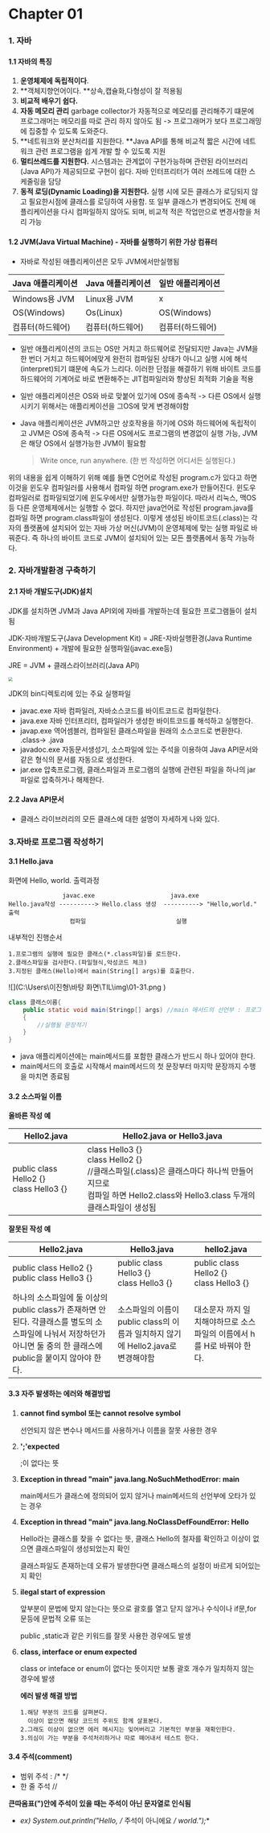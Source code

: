 # Chapter 01 

### 1. 자바

#### 1.1 자바의 특징

1. **운영체제에 독립적이다**. 
2. **객체지향언어이다. **상속,캡슐화,다형성이 잘 적용됨
3. **비교적 배우기 쉽다.**
4. **자동 메모리 관리** garbage collector가 자동적으로 메모리를 관리해주기 떄문에 프로그래머는 메모리를 따로 관리 하지 않아도 됨 -> 프로그래머가 보다 프로그래밍에 집중할 수 있도록 도와준다.
5. **네트워크와 분산처리를 지원한다. **Java API를 통해 비교적 짧은 시간에 네트워크 관련 프로그램을 쉽게 개발 할 수 있도록 지원
6. **멀티쓰레드를 지원한다.** 시스템과는 관계없이 구현가능하며 관련된 라이브러리(Java API)가 제공되므로 구현이 쉽다. 자바 인터프리터가 여러 쓰레드에 대한 스케줄링을 담당
7. **동적 로딩(Dynamic Loading)을 지원한다.** 실행 시에 모든 클래스가 로딩되지 않고 필요한시점에 클래스를 로딩하여 사용함. 또 일부 클래스가 변경되어도 전체 애플리케이션을 다시 컴파일하지 않아도 되며, 비교적 적은 작업만으로 변경사항을 처리 가능

#### 1.2 JVM(Java Virtual Machine) - 자바를 실행하기 위한 가상 컴퓨터

- 자바로 작성된 애플리케이션은 모두 JVM에서만실행됨

| Java 애플리케이션 | Java 애플리케이션 | 일반 애플리케이션 |
| ----------------- | ----------------- | ----------------- |
| Windows용 JVM     | Linux용 JVM       | x                 |
| OS(Windows)       | Os(Linux)         | OS(Windows)       |
| 컴퓨터(하드웨어)  | 컴퓨터(하드웨어)  | 컴퓨터(하드웨어)  |

- 일반 애플리케이션의 코드는 OS만 거치고 하드웨어로 전달되지만 Java는 JVM을 한 번더 거치고 하드웨어에맞게 완전히 컴파일된 상태가 아니고 실행 시에 해석(interpret)되기 떄문에 속도가 느리다. 이러한 단점을 해결하기 위해 바이트 코드를 하드웨어의 기계어로 바로 변환해주는 JIT컴파일러와 향상된 최적화 기술을 적용 

- 일반 애플리케이션은 OS와 바로 맞붙어 있기에 OS에 종속적 -> 다른 OS에서 실행시키기 위해서는 애플리케이션을 그OS에 맞게 변경해야함

- Java 애플리케이션은 JVM하고만 상호작용을 하기에 OS와 하드웨어에 독립적이고 JVM은 OS에 종속적 -> 다른 OS에서도 프로그램의 변경없이 실행 가능, JVM은 해당 OS에서 실행가능한 JVM이 필요함

  > Write once, run anywhere. (한 번 작성하면 어디서든 실행된다.) 



위의 내용을 쉽게 이해하기 위해 예를 들면 C언어로 작성된 program.c가 있다고 하면 이것을 윈도우 컴파일러를 사용해서 컴파일 하면 program.exe가 만들어진다. 윈도우 컴파일러로 컴파일되었기에 윈도우에서만 실행가능한 파일이다. 따라서 리눅스, 맥OS등 다른 운영체제에서는 실행할 수 없다. 하지만 java언어로 작성된 program.java를 컴파일 하면 program.class파일이 생성된다. 이렇게 생성된 바이트코드(.class)는 각자의 플랫폼에 설치되어 있는 자바 가상 머신(JVM)이 운영체제에 맞는 실행 파일로 바꿔준다. 즉 하나의 바이트 코드로 JVM이 설치되어 있는 모든 플랫폼에서 동작 가능하다.

### 2. 자바개발환경 구축하기

#### 2.1 자바 개발도구(JDK)설치

JDK를 설치하면 JVM과 Java API외에 자바를 개발하는데 필요한 프로그램들이 설치됨

JDK-자바개발도구(Java Development Kit) = JRE-자바실행환경(Java Runtime Environment) + 개발에 필요한 실행파일(javac.exe등)

JRE = JVM + 클래스라이브러리(Java API)

<img src="C:\Users\이진형\바탕 화면\TIL\img\01-21.png" style="zoom: 50%;" />

JDK의 bin디렉토리에 있는 주요 실행파일

- javac.exe  자바 컴파일러, 자바소스코드를 바이트코드로 컴파일한다.
- java.exe 자바 인터프리터, 컴파일러가 생성한 바이트코드를 해석하고 실행한다.
- javap.exe 역어셈블러, 컴파일된 클래스파일을 원래의 소스코드로 변환한다. .class-> .java
- javadoc.exe 자동문서생성기, 소스파일에 있는 주석을 이용하여 Java API문서와 같은 형식의 문서를 자동으로 생성한다.
- jar.exe 압축프로그램, 클래스파일과 프로그램의 실행에 관련된 파일을 하나의 jar파일로 압축하거나 해제한다.

#### 2.2 Java API문서

- 클래스 라이브러리의 모든 클래스에 대한 설명이 자세하게 나와 있다.



### 3.자바로 프로그램 작성하기

#### 3.1 Hello.java

화면에 Hello, world. 출력과정

~~~
               javac.exe                     java.exe
Hello.java작성 ----------> Hello.class 생성  ----------> "Hello,world." 출력
                 컴파일                         실행
~~~

내부적인 진행순서

```
1.프로그램의 실행에 필요한 클래스(*.class파일)를 로드한다.
2.클래스파일을 검사한다.(파일형식,악성코드 체크)
3.지정된 클래스(Hello)에서 main(String[] args)를 호출한다.
```

![](C:\Users\이진형\바탕 화면\TIL\img\01-31.png )

```java
class 클래스이름{
    public static void main(Stringp[] args) //main 메서드의 선언부 : 프로그램을 실행할 때 java.exe에 의해 호출될 수있도록 미리 약속된 부분
    {
        //실행될 문장적기
    }
}
```

- java 애플리케이션에는 main메서드를 포함한 클래스가 반드시 하나 있어야 한다.
- main메서드의 호출로 시작해서 main메서드의 첫 문장부터 마지막 문장까지 수행을 마치면 종료됨

#### 3.2 소스파일 이름

**올바른 작성 예**

| Hello2.java                                           | Hello2.java or Hello3.java                                   |
| ----------------------------------------------------- | ------------------------------------------------------------ |
| public class Hello2 {}<br>            class Hello3 {} | class Hello3 {}<br>class Hello2 {}<br> //클래스파일(.class)은 클래스마다 하나씩 만들어지므로<br>컴파일 하면 Hello2.class와 Hello3.class 두개의 클래스파일이 생성됨 |

**잘못된 작성 예**

| Hello2.java                                                  | Hello3.java                                                  | hello2.java                                                  |
| ------------------------------------------------------------ | ------------------------------------------------------------ | ------------------------------------------------------------ |
| public class Hello2 {}<br>public class Hello3 {}             | public class Hello3 {}<br>            class Hello3 {}        | public class Hello2 {}<br>            class Hello3 {}        |
| 하나의 소스파일에 둘 이상의 public class가 존재하면 안된다. 각클래스를 별도의 소스파일에 나눠서 저장하던가 아니면 둘 중의 한 클래스에 public을 붙이지 않아야 한다. | 소스파일의 이름이 public class의 이름과 일치하지 않기에 Hello2.java로 변경해야함 | 대소문자 까지 일치해야하므로 소스파일의 이름에서 h를 H로 바꿔야 한다. |

#### 3.3 자주 발생하는 에러와 해결방법

1. **cannot find symbol 또는 cannot resolve symbol** 

   선언되지 않은 변수나 메서드를 사용하거나 이름을 잘못 사용한 경우

2. **';'expected**

   ;이 없다는 뜻

3. **Exception in thread "main" java.lang.NoSuchMethodError: main**

   main메서드가 클래스에 정의되어 있지 않거나 main메서드의 선언부에 오타가 있는 경우

4. **Exception in thread "main" java.lang.NoClassDefFoundError: Hello**

   Hello라는 클래스를 찾을 수 없다는 뜻, 클래스 Hello의 철자를 확인하고 이상이 없으면 클래스파일이 생성되었는지 확인

   클래스파일도 존재하는데 오류가 발생한다면 클래스패스의 설정이 바르게 되어있는지 확인

5. **ilegal start of expression**

   앞부분이 문법에 맞지 않는다는 뜻으로 괄호를 열고 닫지 않거나 수식이나 if문,for문등에 문법적 오류 또는 

   public ,static과 같은 키워드를 잘못 사용한 경우에도 발생

6. **class, interface or enum expected**

   class or inteface or enum이 없다는 뜻이지만 보통 괄호 개수가 일치하지 않는 경우에 발생

   <b>에러 발생 해결 방법</b>

   ```
   1.해당 부분의 코드를 살펴본다.
     이상이 없으면 해당 코드의 주위도 함께 살표본다.
   2.그래도 이상이 없으면 에러 메시지는 잊어버리고 기본적인 부분을 재확인한다.
   3.의심이 가는 부분을 주석처리하거나 따로 뗴어내서 테스트 한다.
   ```

#### 3.4 주석(comment)

- 범위 주석 : /*   */
- 한 줄 주석 //

**큰따옴표(")안에 주석이 있을 때는 주석이 아닌 문자열로 인식됨**

- *ex) System.out.println("Hello, /* 주석이 아니에요 */ world.");**


